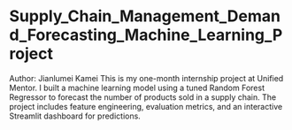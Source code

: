 
# Supply_Chain_Management_Demand_Forecasting_Machine_Learning_Project
Author: Jianlumei Kamei
This is my one-month internship project at Unified Mentor. I built a machine learning model using a tuned Random Forest Regressor to forecast the number of products sold in a supply chain. The project includes feature engineering, evaluation metrics, and an interactive Streamlit dashboard for predictions.
